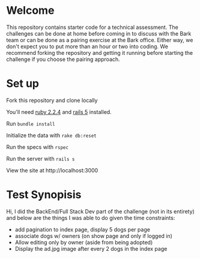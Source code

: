 # Welcome

This repository contains starter code for a technical assessment. The challenges can be done at home before coming in to discuss with the Bark team or can be done as a pairing exercise at the Bark office. Either way, we don't expect you to put more than an hour or two into coding. We recommend forking the repository and getting it running before starting the challenge if you choose the pairing approach.

# Set up

Fork this repository and clone locally

You'll need [ruby 2.2.4](https://rvm.io/rvm/install) and [rails 5](http://guides.rubyonrails.org/getting_started.html#installing-rails) installed.

Run `bundle install`

Initialize the data with `rake db:reset`

Run the specs with `rspec`

Run the server with `rails s`

View the site at http://localhost:3000

# Test Synopisis
Hi, I did the BackEnd/Full Stack Dev part of the challenge (not in its entirety) and below are the things I was able to do given the time constraints:
* add pagination to index page, display 5 dogs per page
* associate dogs w/ owners (on show page and only if logged in)
* Allow editing only by owner (aside from being adopted)
* Display the ad.jpg image after every 2 dogs in the index page
